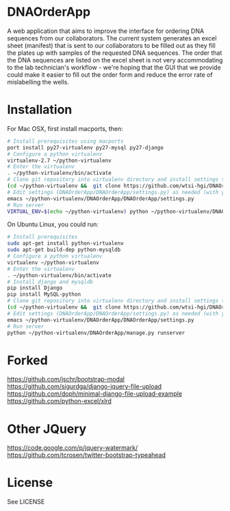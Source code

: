 DNAOrderApp
===========

A web application that aims to improve the interface for ordering DNA sequences from our collaborators. The current system generates an excel sheet (manifest) that is sent to our collaborators to be filled out as they fill the plates up with samples of the requested DNA sequences. The order that the DNA sequences are listed on the excel sheet is not very accommodating to the lab technician's workflow -  we're hoping that the GUI that we provide could make it easier to fill out the order form and reduce the error rate of mislabelling the wells. 

Installation
============
For Mac OSX, first install macports, then:
```bash
# Install prerequisites using macports
port install py27-virtualenv py27-mysql py27-django
# Configure a python virtualenv 
virtualenv-2.7 ~/python-virtualenv
# Enter the virtualenv
. ~/python-virtualenv/bin/activate
# Clone git repository into virtualenv directory and install settings template
(cd ~/python-virtualenv &&  git clone https://github.com/wtsi-hgi/DNAOrderApp.git && cp DNAOrderApp/DNAOrderApp/settings.py.tmpl DNAOrderApp/DNAOrderApp/settings.py)
# Edit settings (DNAOrderApp/DNAOrderApp/settings.py) as needed (with your favorite text editor)
emacs ~/python-virtualenv/DNAOrderApp/DNAOrderApp/settings.py
# Run server
VIRTUAL_ENV=$(echo ~/python-virtualenv) python ~/python-virtualenv/DNAOrderApp/manage.py runserver
```

On Ubuntu Linux, you could run:
```bash
# Install prerequisites
sudo apt-get install python-virtualenv
sudo apt-get build-dep python-mysqldb
# Configure a python virtualenv 
virtualenv ~/python-virtualenv 
# Enter the virtualenv
. ~/python-virtualenv/bin/activate
# Install django and mysqldb
pip install Django
pip install MySQL-python
# Clone git repository into virtualenv directory and install settings template
(cd ~/python-virtualenv &&  git clone https://github.com/wtsi-hgi/DNAOrderApp.git && cp DNAOrderApp/DNAOrderApp/settings.py.tmpl DNAOrderApp/DNAOrderApp/settings.py)
# Edit settings (DNAOrderApp/DNAOrderApp/settings.py) as needed (with your favorite text editor)
emacs ~/python-virtualenv/DNAOrderApp/DNAOrderApp/settings.py
# Run server
python ~/python-virtualenv/DNAOrderApp/manage.py runserver
```

Forked
=======
https://github.com/jschr/bootstrap-modal <br>
https://github.com/sigurdga/django-jquery-file-upload <br>
https://github.com/doph/minimal-django-file-upload-example <br>
https://github.com/python-excel/xlrd <br>

Other JQuery
==============

https://code.google.com/p/jquery-watermark/
https://github.com/tcrosen/twitter-bootstrap-typeahead


License
=======
See LICENSE


